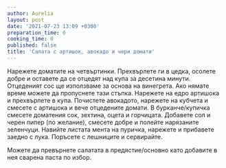 ```yaml
---
author: Aurelia
layout: post
date: '2021-07-23 13:09 +0300'
preparation_time: 0
cooking_time: 0
published: false
title: 'Салата с артишок, авокадо и чери домати'
---
```

Нарежете доматите на четвъртинки. Прехвърлете ги в цедка, осолете добре и оставете да се отцедят над купа за десетина минути. Отцеденият сос ще използваме за основа на винегрета. Ако нямате време можете да пропуснете тази стъпка.
Нарежете на едро артишока и прехвърлете в купа. Почистете авокадото, нарежете на кубчета и смесете с артишока и вече отцедените домати.
В бурканче/купичка смесете доматения сок, зехтина, оцета и горчицата. Добавете сол и черен пипер (по желание), смесете добре и полейте нарязаните зеленчуци.
Навийте листата мента на пуричка, нарежете и прибавете заедно с лука.
Поръсете с лешниците и сервирайте.

Можете да превърнете салатата в предястие/основно като добавите в нея сварена паста по избор.